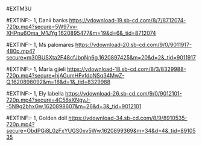 
#EXTM3U

#EXTINF:- 1, Danii banks
https://vdownload-19.sb-cd.com/8/7/8712074-720p.mp4?secure=5W97vv-XHPnu6Oma_M1JYg,1620895477&m=19&d=6&_tid=8712074 

#EXTINF:- 1, Ms palomares
https://vdownload-20.sb-cd.com/9/0/9011917-480p.mp4?secure=m30BUSXta2F48cfJbpNn6g,1620897425&m=20&d=2&_tid=9011917

#EXTINF:- 1, María gjieli
https://vdownload-18.sb-cd.com/8/3/8329988-720p.mp4?secure=hjAGumHFvfdoNSq34MwZ-Q,1620898092&m=18&d=1&_tid=8329988

#EXTINF:- 1, Ely labella
https://vdownload-26.sb-cd.com/9/0/9012101-720p.mp4?secure=4C58sXNgyJ--5N9g2bhxGw,1620898607&m=26&d=3&_tid=9012101

#EXTINF:- 1, Golden doll
https://vdownload-34.sb-cd.com/8/9/8910535-720p.mp4?secure=ObdPGj8L0zFxYUGS0xv5Ww,1620899369&m=34&d=4&_tid=8910535
